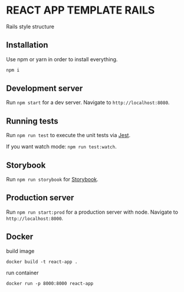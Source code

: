 # REACT APP TEMPLATE RAILS

Rails style structure
## Installation

Use npm or yarn in order to install everything.

```bash
npm i
```

## Development server

Run `npm start` for a dev server. Navigate to `http://localhost:8080`.

## Running tests

Run `npm run test` to execute the unit tests via [Jest](https://jestjs.io/docs/en/getting-started).

If you want watch mode: `npm run test:watch`.

## Storybook

Run `npm run storybook` for [Storybook](https://storybook.js.org/docs/react/get-started/introduction).

## Production server

Run `npm run start:prod` for a production server with node. Navigate to `http://localhost:8000`.

## Docker

build image
```docker
docker build -t react-app .
```

run container
```
docker run -p 8000:8000 react-app
```
